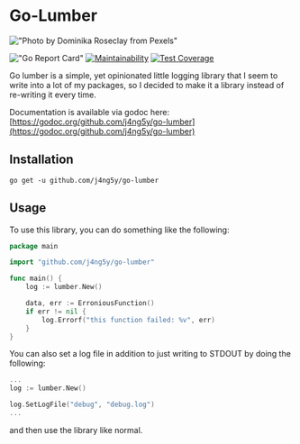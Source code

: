 # Go-Lumber
!["Photo by Dominika Roseclay from Pexels"](https://images.pexels.com/photos/1239420/pexels-photo-1239420.jpeg?auto=compress&cs=tinysrgb&dpr=2&h=750&w=1260)

!["Go Report Card"](https://goreportcard.com/badge/github.com/j4ng5y/go-lumber) [![Maintainability](https://api.codeclimate.com/v1/badges/7ae42c9b94509cb7d551/maintainability)](https://codeclimate.com/github/j4ng5y/go-lumber/maintainability) [![Test Coverage](https://api.codeclimate.com/v1/badges/7ae42c9b94509cb7d551/test_coverage)](https://codeclimate.com/github/j4ng5y/go-lumber/test_coverage)

Go lumber is a simple, yet opinionated little logging library that I seem to write into a lot of my packages, so I decided to make it a library instead of re-writing it every time.

Documentation is available via godoc here: [https://godoc.org/github.com/j4ng5y/go-lumber](https://godoc.org/github.com/j4ng5y/go-lumber)

## Installation

`go get -u github.com/j4ng5y/go-lumber`

## Usage

To use this library, you can do something like the following:

```go
package main

import "github.com/j4ng5y/go-lumber"

func main() {
    log := lumber.New()

    data, err := ErroniousFunction()
    if err != nil {
        log.Errorf("this function failed: %v", err)
    }
}
```

You can also set a log file in addition to just writing to STDOUT by doing the following:

```go
...
log := lumber.New()

log.SetLogFile("debug", "debug.log")
...
```

and then use the library like normal.